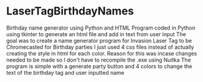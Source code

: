 # LaserTagBirthdayNames
Birthday name generator using Python and HTML
Program coded in Python using tkinter to generate an html file and add in text from user input
The goal was to create a name generator program for Invasion Laser Tag to be Chromecasted for Birthday parties
I just used 4 css files instead of actually creating the style in html for each color. Reason for this was incase changes needed to be made so I don't have to recompile the .exe using Nuitka
The program is simple with a generate party button and 4 colors to change the text of the birthday tag and user inputted name
